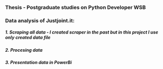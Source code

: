 ### Thesis -  Postgraduate studies on Python Developer WSB

### Data analysis of Justjoint.it:

##### 1. Scraping all data - I created scraper in the past but in this project I use only created data file

##### 2. Procesing data

##### 3. Presentation data in PowerBi 
